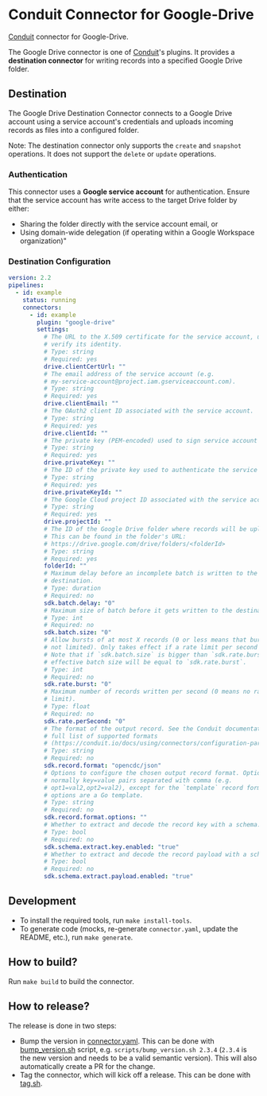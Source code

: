 # Conduit Connector for <!-- readmegen:name -->Google-Drive<!-- /readmegen:name -->

[Conduit](https://conduit.io) connector for <!-- readmegen:name -->Google-Drive<!-- /readmegen:name -->.

<!-- readmegen:description -->
The Google Drive connector is one of [Conduit](https://github.com/ConduitIO/conduit)'s plugins. It provides a **destination connector** for writing records into a specified Google Drive folder.

## Destination

The Google Drive Destination Connector connects to a Google Drive account using a service account's credentials and uploads incoming records as files into a configured folder.

Note: The destination connector only supports the `create` and `snapshot` operations. It does not support the `delete` or `update` operations.

### Authentication

This connector uses a **Google service account** for authentication. Ensure that the service account has write access to the target Drive folder by either:

- Sharing the folder directly with the service account email, or
- Using domain-wide delegation (if operating within a Google Workspace organization)"<!-- /readmegen:description -->


### Destination Configuration

<!-- readmegen:destination.parameters.yaml -->
```yaml
version: 2.2
pipelines:
  - id: example
    status: running
    connectors:
      - id: example
        plugin: "google-drive"
        settings:
          # The URL to the X.509 certificate for the service account, used to
          # verify its identity.
          # Type: string
          # Required: yes
          drive.clientCertUrl: ""
          # The email address of the service account (e.g.
          # my-service-account@project.iam.gserviceaccount.com).
          # Type: string
          # Required: yes
          drive.clientEmail: ""
          # The OAuth2 client ID associated with the service account.
          # Type: string
          # Required: yes
          drive.clientId: ""
          # The private key (PEM-encoded) used to sign service account requests.
          # Type: string
          # Required: yes
          drive.privateKey: ""
          # The ID of the private key used to authenticate the service account.
          # Type: string
          # Required: yes
          drive.privateKeyId: ""
          # The Google Cloud project ID associated with the service account.
          # Type: string
          # Required: yes
          drive.projectId: ""
          # The ID of the Google Drive folder where records will be uploaded.
          # This can be found in the folder's URL:
          # https://drive.google.com/drive/folders/<folderId>
          # Type: string
          # Required: yes
          folderId: ""
          # Maximum delay before an incomplete batch is written to the
          # destination.
          # Type: duration
          # Required: no
          sdk.batch.delay: "0"
          # Maximum size of batch before it gets written to the destination.
          # Type: int
          # Required: no
          sdk.batch.size: "0"
          # Allow bursts of at most X records (0 or less means that bursts are
          # not limited). Only takes effect if a rate limit per second is set.
          # Note that if `sdk.batch.size` is bigger than `sdk.rate.burst`, the
          # effective batch size will be equal to `sdk.rate.burst`.
          # Type: int
          # Required: no
          sdk.rate.burst: "0"
          # Maximum number of records written per second (0 means no rate
          # limit).
          # Type: float
          # Required: no
          sdk.rate.perSecond: "0"
          # The format of the output record. See the Conduit documentation for a
          # full list of supported formats
          # (https://conduit.io/docs/using/connectors/configuration-parameters/output-format).
          # Type: string
          # Required: no
          sdk.record.format: "opencdc/json"
          # Options to configure the chosen output record format. Options are
          # normally key=value pairs separated with comma (e.g.
          # opt1=val2,opt2=val2), except for the `template` record format, where
          # options are a Go template.
          # Type: string
          # Required: no
          sdk.record.format.options: ""
          # Whether to extract and decode the record key with a schema.
          # Type: bool
          # Required: no
          sdk.schema.extract.key.enabled: "true"
          # Whether to extract and decode the record payload with a schema.
          # Type: bool
          # Required: no
          sdk.schema.extract.payload.enabled: "true"
```
<!-- /readmegen:destination.parameters.yaml -->

## Development

- To install the required tools, run `make install-tools`.
- To generate code (mocks, re-generate `connector.yaml`, update the README,
  etc.), run `make generate`.

## How to build?

Run `make build` to build the connector.

## How to release?

The release is done in two steps:

- Bump the version in [connector.yaml](/connector.yaml). This can be done
  with [bump_version.sh](/scripts/bump_version.sh) script, e.g.
  `scripts/bump_version.sh 2.3.4` (`2.3.4` is the new version and needs to be a
  valid semantic version). This will also automatically create a PR for the
  change.
- Tag the connector, which will kick off a release. This can be done
  with [tag.sh](/scripts/tag.sh).
